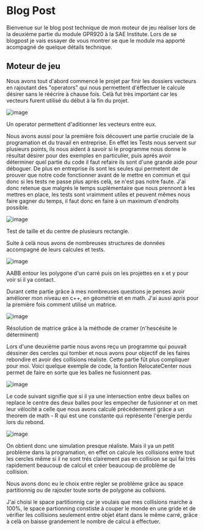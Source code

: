 # Blog Post

Bienvenue sur le blog post technique de mon moteur de jeu réaliser lors de la deuxième partie du module GPR920 à la SAE Institute.
Lors de se blogpost je vais essayer de vous montrer se que le module ma apporté acompagné de quelque détails technique.

## Moteur de jeu

Nous avons tout d'abord commencé le projet par finir les dossiers vecteurs en rajoutant des "operators" qui nous permettent d'éffectuer le calcule désirer sans le réécrire à chause fois. Celà fut très important car les vecteurs furent utilisé du début à la fin du projet.

![image](https://user-images.githubusercontent.com/71375990/126193762-27c1256c-889e-44dd-9edb-7022630af686.png)

Un operator permettent d'aditionner les vecteurs entre eux.

Nous avons aussi pour la première fois découvert une partie cruciale de la programation et du travail en entreprise. En effet les Tests nous servent sur plusieurs points, ils nous aident à savoir si le programme nous donne le résultat désirer pour des exemples en particulier, puis aprés avoir déterminer quel partie du code il faut refaire ils sont d'une grande aide pour déboguer. De plus en entreprise ils sont les seules qui permetent de prouver que notre code fonctionner avant de le mettre en commun et qui donc si les tests ne passe plus après celà, se n'est pas notre faute. J'ai donc retenue que malgrés le temps suplémentaire que nous prennont à les mettres en place, les tests sont vraimment utiles et peuvent mêmes nous faire gagner du temps, il faut donc en faire à un maximum d'endroits possible.

![image](https://user-images.githubusercontent.com/71375990/126197453-4ffcef6e-e387-40e7-8024-83daf7ae00fb.png)

Test de taille et du centre de plusieurs rectangle.

Suite à celà nous avons de nombreuses structures de données accompagné de leurs calcules et tests.

![image](https://user-images.githubusercontent.com/71375990/126197506-d368858c-6582-4c30-98e1-f1ded191e594.png)

AABB entour les polygone d'un carré puis on les projettes en x et y pour voir si il ya contact.

Durant cette partie grâce à mes nombreuses questions je penses avoir améliorer mon niveau en c++, en géométrie et en math. J'ai aussi apris pour la première fois comment utilisé un matrice.

![image](https://user-images.githubusercontent.com/71375990/126194261-c032d48b-977e-4aee-afc6-a5223b808aa5.png)

Résolution de matrice grâce à la méthode de cramer (n'hescésite le déterminent)


Lors d'une deuxième partie nous avons reçu un programme qui pouvait déssiner des cercles qui tomber et nous avons pour objectif de les faires rebondire et avoir des collisions réaliste. Cette partie fût plus compliquer pour moi. Voici quelque exemple de code, la fontion RelocateCenter nous permet de faire en sorte que les balles ne fusionnent pas.

![image](https://user-images.githubusercontent.com/71375990/126194350-8f93a1a4-5bd6-44bc-b853-a4ef0bec2667.png)

Le code suivant signifie que si il ya une intersection entre deux balles on replace le centre des deux balles pour les empecher de fusionner et on met leur vélocité a celle que nous avons calculé précédemment grâce a un theorem de math - R qui est une constante qui représente l'énergie perdu lors du rebond.

![image](https://user-images.githubusercontent.com/71375990/126194507-77ea2daa-90d5-4c24-8311-92514429c5f7.png)

On obtient donc une simulation presque réaliste. Mais il ya un petit problème dans la programation, en effet on calcule les collisions entre tout les cercles même si il ne sont trés clairement pas en collision se qui fai très rapidement beaucoup de calcul et créer beaucoup de problème de collision.

Nous avons donc eu le choix entre régler se problème grâce au space partitionnig ou de rajouter toute sorte de polygone au collsions.

J'ai choisi le space partitionnig car je voulais que mes collisions marche a 100%, le space partionning constiste à couper le monde en une gride et de vérifier les collisions seulement entre objet étant dans le même carré, grâce à celà on baisse grandement le nombre de calcul à effectuer.
